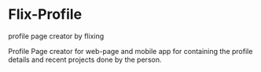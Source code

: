 # Flix-Profile
profile page creator by flixing

Profile Page creator for web-page and mobile app for containing the profile details and recent projects done by the person.
